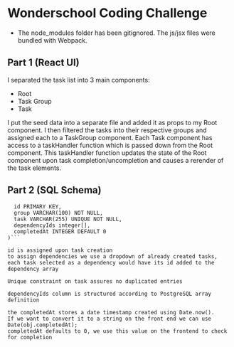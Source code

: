 # Wonderschool Coding Challenge

* The node_modules folder has been gitignored. The js/jsx files were bundled with Webpack.

## Part 1 (React UI)
I separated the task list into 3 main components:
* Root
* Task Group
* Task

I put the seed data into a separate file and added it as props to my Root component.
I then filtered the tasks into their respective groups and assigned each to a TaskGroup component.
Each Task component has access to a taskHandler function which is passed down from the Root component.
This taskHandler function updates the state of the Root component upon task completion/uncompletion and
causes a rerender of the task elements.

## Part 2 (SQL Schema)
```CREATE TABLE tasks (
  id PRIMARY KEY,
  group VARCHAR(100) NOT NULL,
  task VARCHAR(255) UNIQUE NOT NULL,
  dependencyIds integer[],
  completedAt INTEGER DEFAULT 0
)```

id is assigned upon task creation
to assign dependencies we use a dropdown of already created tasks,
each task selected as a dependency would have its id added to the dependency array

Unique constraint on task assures no duplicated entries

dependencyIds column is structured according to PostgreSQL array definition

the completedAt stores a date timestamp created using Date.now().
If we want to convert it to a string on the front end we can use Date(obj.completedAt);
completedAt defaults to 0, we use this value on the frontend to check for completion

